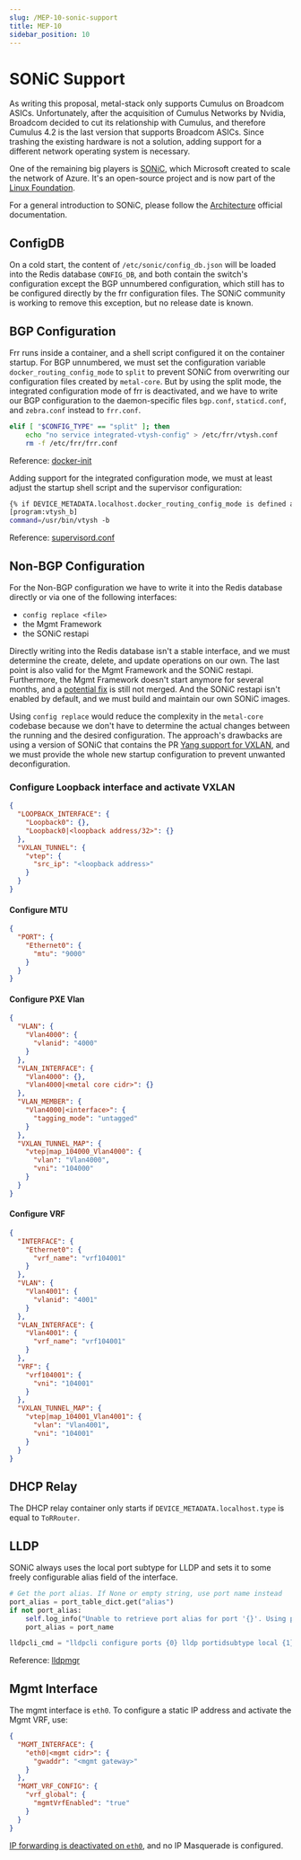 ```yaml
---
slug: /MEP-10-sonic-support
title: MEP-10
sidebar_position: 10
---
```


# SONiC Support

As writing this proposal, metal-stack only supports Cumulus on Broadcom ASICs. Unfortunately, after the acquisition of
Cumulus Networks by Nvidia, Broadcom decided to cut its relationship with Cumulus, and therefore Cumulus 4.2 is the last
version that supports Broadcom ASICs. Since trashing the existing hardware is not a solution, adding support for a
different network operating system is necessary.

One of the remaining big players is [SONiC](https://sonic-net.github.io/SONiC/), which Microsoft created to scale the
network of Azure. It's an open-source project and is now part of the [Linux Foundation](https://www.linuxfoundation.org/press/press-release/software-for-open-networking-in-the-cloud-sonic-moves-to-the-linux-foundation).

For a general introduction to SONiC, please follow the [Architecture](https://github.com/sonic-net/SONiC/wiki/Architecture) official
documentation.

## ConfigDB

On a cold start, the content of `/etc/sonic/config_db.json` will be loaded into the Redis database `CONFIG_DB`, and both
contain the switch's configuration except the BGP unnumbered configuration, which still has to be configured directly by
the frr configuration files. The SONiC community is working to remove this exception, but no release date is known.

## BGP Configuration

Frr runs inside a container, and a shell script configured it on the container startup. For BGP unnumbered, we must set
the configuration variable `docker_routing_config_mode` to `split` to prevent SONiC from overwriting our configuration
files created by `metal-core`. But by using the split mode, the integrated configuration mode of frr is deactivated, and
we have to write our BGP configuration to the daemon-specific files `bgp.conf`, `staticd.conf`, and `zebra.conf` instead
to `frr.conf`.

```bash
elif [ "$CONFIG_TYPE" == "split" ]; then
    echo "no service integrated-vtysh-config" > /etc/frr/vtysh.conf
    rm -f /etc/frr/frr.conf
```

Reference: [docker-init](https://github.com/sonic-net/sonic-buildimage/blob/202205/dockers/docker-fpm-frr/docker_init.sh#L69)

Adding support for the integrated configuration mode, we must at least adjust the startup shell script and the supervisor configuration:

```bash
{% if DEVICE_METADATA.localhost.docker_routing_config_mode is defined and DEVICE_METADATA.localhost.docker_routing_config_mode == "unified" %}
[program:vtysh_b]
command=/usr/bin/vtysh -b
```

Reference: [supervisord.conf](https://github.com/sonic-net/sonic-buildimage/blob/202205/dockers/docker-fpm-frr/frr/supervisord/supervisord.conf.j2#L157)

## Non-BGP Configuration

For the Non-BGP configuration we have to write it into the Redis database directly or via one of the following interfaces:

- `config replace <file>`
- the Mgmt Framework
- the SONiC restapi

Directly writing into the Redis database isn't a stable interface, and we must determine the create, delete, and update
operations on our own. The last point is also valid for the Mgmt Framework and the SONiC restapi. Furthermore, the
Mgmt Framework doesn't start anymore for several months, and a [potential fix](https://github.com/sonic-net/sonic-buildimage/pull/10893)
is still not merged. And the SONiC restapi isn't enabled by default, and we must build and maintain our own SONiC images.

Using `config replace` would reduce the complexity in the `metal-core` codebase because we don't have to determine the
actual changes between the running and the desired configuration. The approach's drawbacks are using a version of SONiC
that contains the PR [Yang support for VXLAN](https://github.com/sonic-net/sonic-buildimage/pull/7294), and we must provide
the whole new startup configuration to prevent unwanted deconfiguration.

### Configure Loopback interface and activate VXLAN

```json
{
  "LOOPBACK_INTERFACE": {
    "Loopback0": {},
    "Loopback0|<loopback address/32>": {}
  },
  "VXLAN_TUNNEL": {
    "vtep": {
      "src_ip": "<loopback address>"
    }
  }
}
```

#### Configure MTU

```json
{
  "PORT": {
    "Ethernet0": {
      "mtu": "9000"
    }
  }
}
```

#### Configure PXE Vlan

```json
{
  "VLAN": {
    "Vlan4000": {
      "vlanid": "4000"
    }
  },
  "VLAN_INTERFACE": {
    "Vlan4000": {},
    "Vlan4000|<metal core cidr>": {}
  },
  "VLAN_MEMBER": {
    "Vlan4000|<interface>": {
      "tagging_mode": "untagged"
    }
  },
  "VXLAN_TUNNEL_MAP": {
    "vtep|map_104000_Vlan4000": {
      "vlan": "Vlan4000",
      "vni": "104000"
    }
  }
}
```

#### Configure VRF

```json
{
  "INTERFACE": {
    "Ethernet0": {
      "vrf_name": "vrf104001"
    }
  },
  "VLAN": {
    "Vlan4001": {
      "vlanid": "4001"
    }
  },
  "VLAN_INTERFACE": {
    "Vlan4001": {
      "vrf_name": "vrf104001"
    }
  },
  "VRF": {
    "vrf104001": {
      "vni": "104001"
    }
  },
  "VXLAN_TUNNEL_MAP": {
    "vtep|map_104001_Vlan4001": {
      "vlan": "Vlan4001",
      "vni": "104001"
    }
  }
}
```

## DHCP Relay

The DHCP relay container only starts if `DEVICE_METADATA.localhost.type` is equal to `ToRRouter`.

## LLDP

SONiC always uses the local port subtype for LLDP and sets it to some freely configurable alias field of the interface.

```python
# Get the port alias. If None or empty string, use port name instead
port_alias = port_table_dict.get("alias")
if not port_alias:
    self.log_info("Unable to retrieve port alias for port '{}'. Using port name instead.".format(port_name))
    port_alias = port_name

lldpcli_cmd = "lldpcli configure ports {0} lldp portidsubtype local {1}".format(port_name, port_alias)
```

Reference: [lldpmgr](https://github.com/sonic-net/sonic-buildimage/blob/202205/dockers/docker-lldp/lldpmgrd#L153)

## Mgmt Interface

The mgmt interface is `eth0`. To configure a static IP address and activate the Mgmt VRF, use:

```json
{
  "MGMT_INTERFACE": {
    "eth0|<mgmt cidr>": {
      "gwaddr": "<mgmt gateway>"
    }
  },
  "MGMT_VRF_CONFIG": {
    "vrf_global": {
      "mgmtVrfEnabled": "true"
    }
  }
}
```

[IP forwarding is deactivated on `eth0`](https://github.com/sonic-net/sonic-buildimage/blob/202205/files/image_config/sysctl/sysctl-net.conf#L7), and no IP Masquerade is configured.

